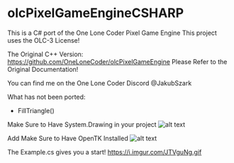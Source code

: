 # olcPixelGameEngineCSHARP
This is a C# port of the One Lone Coder Pixel Game Engine
This project uses the OLC-3 License!

The Original C++ Version: 
https://github.com/OneLoneCoder/olcPixelGameEngine
Please Refer to the Original Documentation!

You can find me on the One Lone Coder Discord
@JakubSzark

What has not been ported:
- FillTriangle()

Make Sure to Have System.Drawing in your project
![alt text](https://i.imgur.com/Q0NdfHd.gif)

Add Make Sure to Have OpenTK Installed
![alt text](https://i.imgur.com/AALeSw9.gif)

The Example.cs gives you a start!
https://i.imgur.com/JTVguNg.gif
